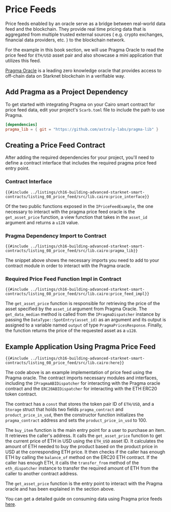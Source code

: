# Price Feeds

Price feeds enabled by an oracle serve as a bridge between real-world data feed and the blockchain. They provide real time pricing data that is aggregated from multiple trusted external sources ( e.g. crypto exchanges, financial data providers, etc. ) to the blockchain network.

For the example in this book section, we will use Pragma Oracle to read the price feed for `ETH/USD` asset pair and also showcase a mini application that utilizes this feed.

[Pragma Oracle](https://www.pragma.build/) is a leading zero knowledge oracle that provides access to off-chain data on Starknet blockchain in a verifiable way.

## Add Pragma as a Project Dependency

To get started with integrating Pragma on your Cairo smart contract for price feed data, edit your project's `Scarb.toml` file to include the path to use Pragma.

```toml
[dependencies]
pragma_lib = { git = "https://github.com/astraly-labs/pragma-lib" }
```

## Creating a Price Feed Contract

After adding the required dependencies for your project, you'll need to define a contract interface that includes the required pragma price feed entry point.

### Contract Interface

```rust,noplayground
{{#include ../listings/ch16-building-advanced-starknet-smart-contracts/listing_08_price_feed/src/lib.cairo:price_interface}}
```

Of the two public functions exposed in the `IPriceFeedExample`, the one necessary to interact with the pragma price feed oracle is the `get_asset_price` function, a view function that takes in the `asset_id` argument and returns a `u128` value.

### Pragma Dependency Import to Contract

```rust,noplayground
{{#include ../listings/ch16-building-advanced-starknet-smart-contracts/listing_08_price_feed/src/lib.cairo:pragma_lib}}
```

The snippet above shows the necessary imports you need to add to your contract module in order to interact with the Pragma oracle.

### Required Price Feed Function Impl in Contract

```rust,noplayground
{{#include ../listings/ch16-building-advanced-starknet-smart-contracts/listing_08_price_feed/src/lib.cairo:price_feed_impl}}
```

The `get_asset_price` function is responsible for retrieving the price of the asset specified by the `asset_id` argument from Pragma Oracle. The `get_data_median` method is called from the `IPragmaDispatcher` instance by passing the `DataType::SpotEntry(asset_id)` as an argument and its output is assigned to a variable named `output` of type `PragmaPricesResponse`. Finally, the function returns the price of the requested asset as a `u128`.

## Example Application Using Pragma Price Feed

```rust,noplayground
{{#include ../listings/ch16-building-advanced-starknet-smart-contracts/listing_08_price_feed/src/lib.cairo:here}}
```

The code above is an example implementation of price feed using the Pragma oracle. The contract imports necessary modules and interfaces, including the `IPragmaABIDispatcher` for interacting with the Pragma oracle contract and the `ERC20ABIDispatcher` for interacting with the ETH ERC20 token contract.

The contract has a `const` that stores the token pair ID of `ETH/USD`, and a `Storage` struct that holds two fields `pragma_contract` and `product_price_in_usd`, then the constructor function initializes the `pragma_contract` address and sets the `product_price_in_usd` to 100.

The `buy_item` function is the main entry point for a user to purchase an item. It retrieves the caller's address. It calls the `get_asset_price` function to get the current price of ETH in USD using the `ETH_USD` asset ID. It calculates the amount of ETH needed to buy the product based on the product price in USD at the corresponding ETH price. It then checks if the caller has enough ETH by calling the `balance_of` method on the ERC20 ETH contract. If the caller has enough ETH, it calls the `transfer_from` method of the `eth_dispatcher` instance to transfer the required amount of ETH from the caller to another contract address.

The `get_asset_price` function is the entry point to interact with the Pragma oracle and has been explained in the section above.

You can get a detailed guide on consuming data using Pragma price feeds [here](https://docs.pragma.build/Resources/Cairo%201/data-feeds/consuming-data).
